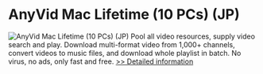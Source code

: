 # AnyVid Mac Lifetime (10 PCs) (JP)
![AnyVid Mac Lifetime (10 PCs) (JP)](https://mycommerce.akamaized.net/api/pimages/P300849339/BIG/300849339.PNG)
Pool all video resources, supply video search and play. Download multi-format video from 1,000+ channels, convert videos to music files, and download whole playlist in batch. No virus, no ads, only fast and free.
[>> Detailed information](https://secure.shareit.com/shareit/product.html?productid=300849339&affiliateid=200057808)